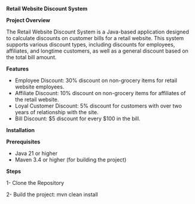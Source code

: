 **Retail Website Discount System** 

**Project Overview** 

The Retail Website Discount System is a Java-based application designed to calculate discounts on customer bills for a retail website. This system supports various discount types, including discounts for employees, affiliates, and longtime customers, as well as a general discount based on the total bill amount.

**Features** 

- Employee Discount: 30% discount on non-grocery items for retail website employees.
- Affiliate Discount: 10% discount on non-grocery items for affiliates of the retail website.
- Loyal Customer Discount: 5% discount for customers with over two years of relationship with the site.
- Bill Discount: $5 discount for every $100 in the bill.

**Installation** 

**Prerequisites**

- Java 21 or higher
- Maven 3.4 or higher (for building the project)

**Steps**

1- Clone the Repository

2- Build the project: mvn clean install
